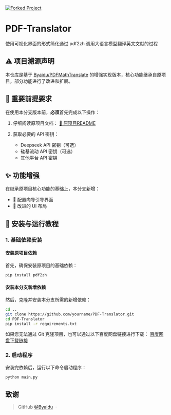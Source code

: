 [![Forked Project](https://img.shields.io/badge/Forked_From-PDFMathTranslate-blue?style=for-the-badge&logo=github)](https://github.com/Byaidu/PDFMathTranslate)

# PDF-Translator

使用可视化界面的形式简化通过 pdf2zh 调用大语言模型翻译英文文献的过程

## ⚠️ 项目溯源声明

本仓库是基于 [Byaidu/PDFMathTranslate](https://github.com/Byaidu/PDFMathTranslate) 的增强实现版本，核心功能继承自原项目，部分功能进行了改进和扩展。

## 📌 重要前提要求

在使用本分支版本前，**必须**首先完成以下操作：

1. 仔细阅读原项目文档：
   [📖 原项目README](https://github.com/Byaidu/PDFMathTranslate/blob/main/README.md)
 
2. 获取必要的 API 密钥：
   - Deepseek API 密钥（可选）
   - 硅基流动 API 密钥（可选）
   - 其他平台 API 密钥

## ✨ 功能增强

在继承原项目核心功能的基础上，本分支新增：
- 🔐 配置向导引导界面
- 🎨 改进的 UI 布局

## 🚀 安装与运行教程

### 1. 基础依赖安装

#### 安装原项目依赖
首先，确保安装原项目的基础依赖：
```bash
pip install pdf2zh
```

#### 安装本分支新增依赖
然后，克隆并安装本分支所需的新增依赖：
```bash
cd ..
git clone https://github.com/yourname/PDF-Translator.git
cd PDF-Translator
pip install -r requirements.txt
```

如果您无法通过 Git 克隆项目，也可以通过以下百度网盘链接进行下载：
[百度网盘下载链接](https://pan.baidu.com/s/1R3g_WCb-m2uQbCODt-A1hA?pwd=ty7h)

### 2. 启动程序

安装完依赖后，运行以下命令启动程序：
```bash
python main.py
```

## 致谢
> GitHub [@Byaidu](https://github.com/Byaidu) &nbsp;&middot;&nbsp;
